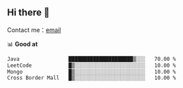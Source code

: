 ## Hi there 👋

Contact me：[email](rock-ayl@foxmail.com)

📊 **Good at**

```txt
Java                █████████████████████▒░░░   70.00 %
LeetCode            █▒░░░░░░░░░░░░░░░░░░░░░░░   10.00 %
Mongo               █▒░░░░░░░░░░░░░░░░░░░░░░░   10.00 %
Cross Border Mall   █▒░░░░░░░░░░░░░░░░░░░░░░░   10.00 %
```
